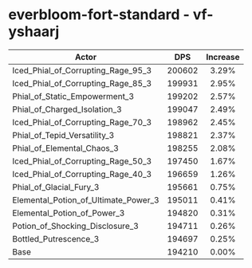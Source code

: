 # everbloom-fort-standard - vf-yshaarj
| Actor | DPS | Increase |
|---|:---:|:---:|
|Iced_Phial_of_Corrupting_Rage_95_3|200602|3.29%|
|Iced_Phial_of_Corrupting_Rage_85_3|199931|2.95%|
|Phial_of_Static_Empowerment_3|199202|2.57%|
|Phial_of_Charged_Isolation_3|199047|2.49%|
|Iced_Phial_of_Corrupting_Rage_70_3|198962|2.45%|
|Phial_of_Tepid_Versatility_3|198821|2.37%|
|Phial_of_Elemental_Chaos_3|198255|2.08%|
|Iced_Phial_of_Corrupting_Rage_50_3|197450|1.67%|
|Iced_Phial_of_Corrupting_Rage_40_3|196659|1.26%|
|Phial_of_Glacial_Fury_3|195661|0.75%|
|Elemental_Potion_of_Ultimate_Power_3|195011|0.41%|
|Elemental_Potion_of_Power_3|194820|0.31%|
|Potion_of_Shocking_Disclosure_3|194711|0.26%|
|Bottled_Putrescence_3|194697|0.25%|
|Base|194210|0.00%|
